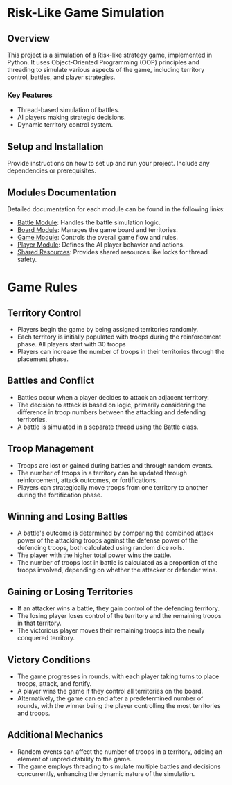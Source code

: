 
# Risk-Like Game Simulation

## Overview
This project is a simulation of a Risk-like strategy game, implemented in Python. It uses Object-Oriented Programming (OOP) principles and threading to simulate various aspects of the game, including territory control, battles, and player strategies.

### Key Features
- Thread-based simulation of battles.
- AI players making strategic decisions.
- Dynamic territory control system.

## Setup and Installation
Provide instructions on how to set up and run your project. Include any dependencies or prerequisites.

## Modules Documentation
Detailed documentation for each module can be found in the following links:
- [Battle Module](./BATTLE.md): Handles the battle simulation logic.
- [Board Module](./BOARD.md): Manages the game board and territories.
- [Game Module](./GAME.md): Controls the overall game flow and rules.
- [Player Module](./PLAYER.md): Defines the AI player behavior and actions.
- [Shared Resources](./SHARED_RESOURCES.md): Provides shared resources like locks for thread safety.


# Game Rules
## Territory Control
- Players begin the game by being assigned territories randomly.
- Each territory is initially populated with troops during the reinforcement phase. All players start with 30 troops
- Players can increase the number of troops in their territories through the placement phase.

## Battles and Conflict
- Battles occur when a player decides to attack an adjacent territory.
- The decision to attack is based on logic, primarily considering the difference in troop numbers between the attacking and defending territories.
- A battle is simulated in a separate thread using the Battle class.

## Troop Management
- Troops are lost or gained during battles and through random events.
- The number of troops in a territory can be updated through reinforcement, attack outcomes, or fortifications.
- Players can strategically move troops from one territory to another during the fortification phase.

## Winning and Losing Battles
- A battle's outcome is determined by comparing the combined attack power of the attacking troops against the defense power of the defending troops, both calculated using random dice rolls.
- The player with the higher total power wins the battle.
- The number of troops lost in battle is calculated as a proportion of the troops involved, depending on whether the attacker or defender wins.

## Gaining or Losing Territories
- If an attacker wins a battle, they gain control of the defending territory.
- The losing player loses control of the territory and the remaining troops in that territory.
- The victorious player moves their remaining troops into the newly conquered territory.

## Victory Conditions
- The game progresses in rounds, with each player taking turns to place troops, attack, and fortify.
- A player wins the game if they control all territories on the board.
- Alternatively, the game can end after a predetermined number of rounds, with the winner being the player controlling the most territories and troops.

## Additional Mechanics
- Random events can affect the number of troops in a territory, adding an element of unpredictability to the game.
- The game employs threading to simulate multiple battles and decisions concurrently, enhancing the dynamic nature of the simulation.
